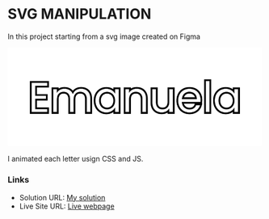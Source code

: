# SVG MANIPULATION

In this project starting from a svg image created on Figma


![Emanuela](image.png)


I animated each letter usign CSS and JS.

### Links

- Solution URL: [My solution](https://github.com/desmavi/svg)
- Live Site URL: [Live webpage](https://desmavi.github.io/svg/)

